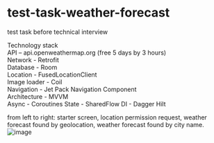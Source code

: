 # test-task-weather-forecast
test task before technical interview

Technology stack <br /> 
API – api.openweathermap.org (free 5 days by 3 hours) <br /> 
Network - Retrofit <br /> 
Database - Room <br /> 
Location - FusedLocationClient <br /> 
Image loader - Coil <br /> 
Navigation - Jet Pack Navigation Component <br /> 
Architecture - MVVM <br /> 
Async - Coroutines
State - SharedFlow
DI - Dagger Hilt

from left to right: starter screen, location permission request, weather forecast found by geolocation, weather forecast found by city name.
![image](https://user-images.githubusercontent.com/102429189/215817043-6eaad0da-7d85-475e-88aa-a352d44e2f54.png)
